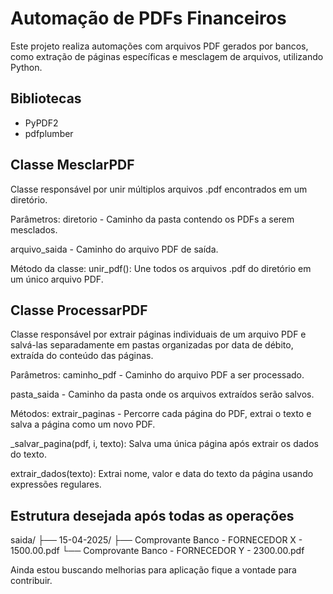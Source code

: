 # Automação de PDFs Financeiros

Este projeto realiza automações com arquivos PDF gerados por bancos, como extração de páginas específicas e mesclagem de arquivos, utilizando Python.

##  Bibliotecas

 - PyPDF2
 - pdfplumber

## Classe MesclarPDF
Classe responsável por unir múltiplos arquivos .pdf encontrados em um diretório.

Parâmetros:
diretorio - Caminho da pasta contendo os PDFs a serem mesclados.

arquivo_saida - Caminho do arquivo PDF de saída.

Método da classe:
unir_pdf(): Une todos os arquivos .pdf do diretório em um único arquivo PDF.


## Classe ProcessarPDF
Classe responsável por extrair páginas individuais de um arquivo PDF e salvá-las separadamente em pastas organizadas por data de débito, extraída do conteúdo das páginas.

Parâmetros:
caminho_pdf - Caminho do arquivo PDF a ser processado.

pasta_saida - Caminho da pasta onde os arquivos extraídos serão salvos.

Métodos:
extrair_paginas - Percorre cada página do PDF, extrai o texto e salva a página como um novo PDF.

_salvar_pagina(pdf, i, texto): Salva uma única página após extrair os dados do texto.

extrair_dados(texto): Extrai nome, valor e data do texto da página usando expressões regulares.


## Estrutura desejada após todas as operações

saida/
├── 15-04-2025/
     ├── Comprovante Banco - FORNECEDOR X - 1500.00.pdf
     └── Comprovante Banco - FORNECEDOR Y - 2300.00.pdf



Ainda estou buscando melhorias para aplicação fique a vontade para contribuir.
